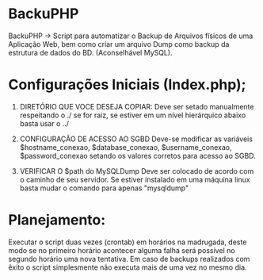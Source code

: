 # BackuPHP
BackuPHP -> Script para automatizar o Backup de Arquivos físicos de uma Aplicação Web, bem como criar um arquivo Dump como backup da estrutura de dados do BD. (Aconselhável MySQL).

# Configurações Iniciais (Index.php);

1) DIRETÓRIO QUE VOCE DESEJA COPIAR:
Deve ser setado manualmente respeitando o ./ se for raiz, se estiver em um nível hierárquico abaixo basta usar o ../

2) CONFIGURAÇÃO DE ACESSO AO SGBD 
Deve-se modificar as variáveis $hostname_conexao, $database_conexao,  $username_conexao, $password_conexao setando os valores corretos para acesso ao SGBD.

3) VERIFICAR O $path do MySQLDump
Deve ser colocado de acordo com o caminho de seu servidor.
Se estiver instalado em uma máquina linux basta mudar o comando para apenas "mysqldump"


# Planejamento:

Executar o script duas vezes (crontab) em horários na madrugada, deste modo se no primeiro horário acontecer alguma falha será possível no segundo horário uma nova tentativa.
Em caso de backups realizados com êxito o script simplesmente não executa mais de uma vez no mesmo dia.
